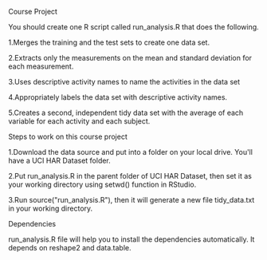 Course Project

You should create one R script called run_analysis.R that does the following.

 1.Merges the training and the test sets to create one data set.
 
 2.Extracts only the measurements on the mean and standard deviation for each measurement.
 
 3.Uses descriptive activity names to name the activities in the data set

 4.Appropriately labels the data set with descriptive activity names.

 5.Creates a second, independent tidy data set with the average of each variable for each activity and each subject.

Steps to work on this course project

 1.Download the data source and put into a folder on your local drive. You'll have a UCI HAR Dataset folder.
 
 2.Put run_analysis.R in the parent folder of UCI HAR Dataset, then set it as your working directory using setwd() function in RStudio.

 3.Run source("run_analysis.R"), then it will generate a new file tidy_data.txt in your working directory.

Dependencies

run_analysis.R file will help you to install the dependencies automatically. It depends on reshape2 and data.table.
